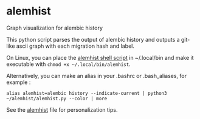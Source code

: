 # alemhist
Graph visualization for alembic history

This python script parses the output of alembic history and outputs a git-like ascii
graph with each migration hash and label.

On Linux, you can place the [alemhist shell script](./alemhist) in ~/.local/bin and make
it executable with `chmod +x ~/.local/bin/alemhist`.

Alternatively, you can make an alias in your .bashrc or .bash_aliases, for example :

```shell
alias alemhist=alembic history --indicate-current | python3 ~/alemhist/alemhist.py --color | more
```

See the [alemhist](./alemhist) file for personalization tips.
